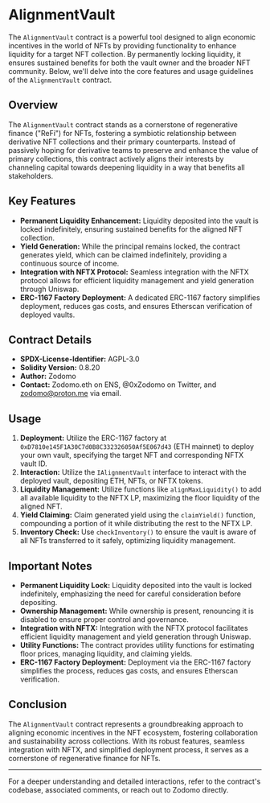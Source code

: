# AlignmentVault

The `AlignmentVault` contract is a powerful tool designed to align economic incentives in the world of NFTs by providing functionality to enhance liquidity for a target NFT collection. By permanently locking liquidity, it ensures sustained benefits for both the vault owner and the broader NFT community. Below, we'll delve into the core features and usage guidelines of the `AlignmentVault` contract.

## Overview

The `AlignmentVault` contract stands as a cornerstone of regenerative finance ("ReFi") for NFTs, fostering a symbiotic relationship between derivative NFT collections and their primary counterparts. Instead of passively hoping for derivative teams to preserve and enhance the value of primary collections, this contract actively aligns their interests by channeling capital towards deepening liquidity in a way that benefits all stakeholders.

## Key Features

- **Permanent Liquidity Enhancement:** Liquidity deposited into the vault is locked indefinitely, ensuring sustained benefits for the aligned NFT collection.
- **Yield Generation:** While the principal remains locked, the contract generates yield, which can be claimed indefinitely, providing a continuous source of income.
- **Integration with NFTX Protocol:** Seamless integration with the NFTX protocol allows for efficient liquidity management and yield generation through Uniswap.
- **ERC-1167 Factory Deployment:** A dedicated ERC-1167 factory simplifies deployment, reduces gas costs, and ensures Etherscan verification of deployed vaults.

## Contract Details

- **SPDX-License-Identifier:** AGPL-3.0
- **Solidity Version:** 0.8.20
- **Author:** Zodomo
- **Contact:** Zodomo.eth on ENS, @0xZodomo on Twitter, and zodomo@proton.me via email.

## Usage

1. **Deployment:** Utilize the ERC-1167 factory at `0xD7810e145F1A30C7d0B8C332326050Af5E067d43` (ETH mainnet) to deploy your own vault, specifying the target NFT and corresponding NFTX vault ID.
2. **Interaction:** Utilize the `IAlignmentVault` interface to interact with the deployed vault, depositing ETH, NFTs, or NFTX tokens.
3. **Liquidity Management:** Utilize functions like `alignMaxLiquidity()` to add all available liquidity to the NFTX LP, maximizing the floor liquidity of the aligned NFT.
4. **Yield Claiming:** Claim generated yield using the `claimYield()` function, compounding a portion of it while distributing the rest to the NFTX LP.
5. **Inventory Check:** Use `checkInventory()` to ensure the vault is aware of all NFTs transferred to it safely, optimizing liquidity management.

## Important Notes

- **Permanent Liquidity Lock:** Liquidity deposited into the vault is locked indefinitely, emphasizing the need for careful consideration before depositing.
- **Ownership Management:** While ownership is present, renouncing it is disabled to ensure proper control and governance.
- **Integration with NFTX:** Integration with the NFTX protocol facilitates efficient liquidity management and yield generation through Uniswap.
- **Utility Functions:** The contract provides utility functions for estimating floor prices, managing liquidity, and claiming yields.
- **ERC-1167 Factory Deployment:** Deployment via the ERC-1167 factory simplifies the process, reduces gas costs, and ensures Etherscan verification.

## Conclusion

The `AlignmentVault` contract represents a groundbreaking approach to aligning economic incentives in the NFT ecosystem, fostering collaboration and sustainability across collections. With its robust features, seamless integration with NFTX, and simplified deployment process, it serves as a cornerstone of regenerative finance for NFTs.

---

For a deeper understanding and detailed interactions, refer to the contract's codebase, associated comments, or reach out to Zodomo directly.
